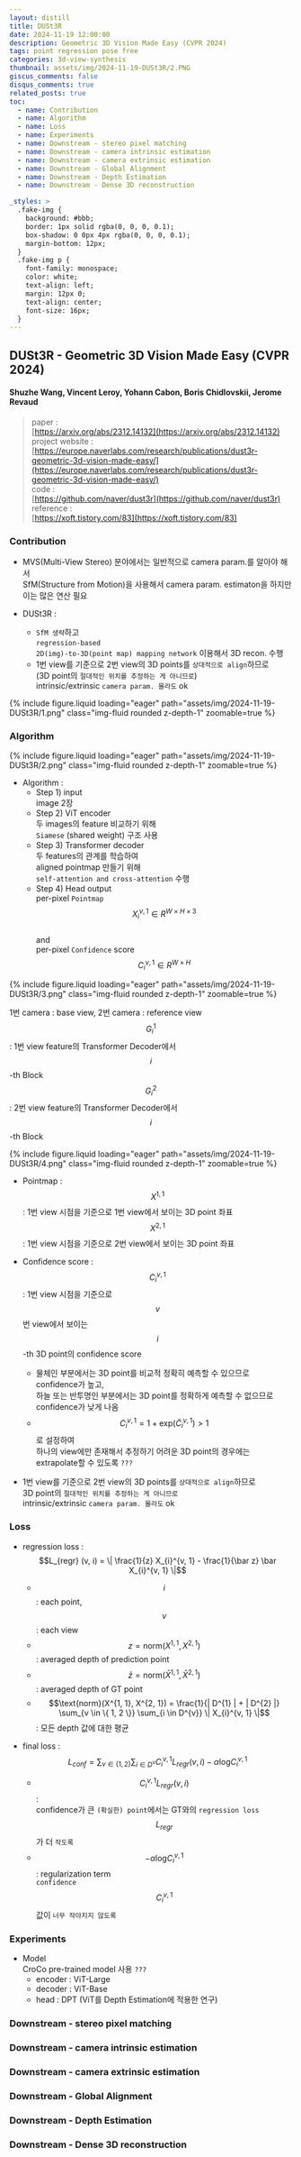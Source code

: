 ```yaml
---
layout: distill
title: DUSt3R
date: 2024-11-19 12:00:00
description: Geometric 3D Vision Made Easy (CVPR 2024)
tags: point regression pose free
categories: 3d-view-synthesis
thumbnail: assets/img/2024-11-19-DUSt3R/2.PNG
giscus_comments: false
disqus_comments: true
related_posts: true
toc:
  - name: Contribution
  - name: Algorithm
  - name: Loss
  - name: Experiments
  - name: Downstream - stereo pixel matching
  - name: Downstream - camera intrinsic estimation
  - name: Downstream - camera extrinsic estimation
  - name: Downstream - Global Alignment
  - name: Downstream - Depth Estimation
  - name: Downstream - Dense 3D reconstruction

_styles: >
  .fake-img {
    background: #bbb;
    border: 1px solid rgba(0, 0, 0, 0.1);
    box-shadow: 0 0px 4px rgba(0, 0, 0, 0.1);
    margin-bottom: 12px;
  }
  .fake-img p {
    font-family: monospace;
    color: white;
    text-align: left;
    margin: 12px 0;
    text-align: center;
    font-size: 16px;
  }
---
```


## DUSt3R - Geometric 3D Vision Made Easy (CVPR 2024)

#### Shuzhe Wang, Vincent Leroy, Yohann Cabon, Boris Chidlovskii, Jerome Revaud

> paper :  
[https://arxiv.org/abs/2312.14132](https://arxiv.org/abs/2312.14132)  
project website :  
[https://europe.naverlabs.com/research/publications/dust3r-geometric-3d-vision-made-easy/](https://europe.naverlabs.com/research/publications/dust3r-geometric-3d-vision-made-easy/)  
code :  
[https://github.com/naver/dust3r](https://github.com/naver/dust3r)  
reference :  
[https://xoft.tistory.com/83](https://xoft.tistory.com/83)

### Contribution

- MVS(Multi-View Stereo) 분야에서는 일반적으로 camera param.를 알아야 해서  
SfM(Structure from Motion)을 사용해서 camera param. estimaton을 하지만  
이는 많은 연산 필요

- DUSt3R :  
  - `SfM 생략`하고  
  `regression-based`  
  `2D(img)-to-3D(point map) mapping network` 이용해서 3D recon. 수행  
  - 1번 view를 기준으로 2번 view의 3D points를 `상대적으로 align`하므로  
  (3D point의 `절대적인 위치를 추정하는 게 아니므로`)  
  intrinsic/extrinsic `camera param. 몰라도` ok  

<div class="row mt-3">
    <div class="col-sm mt-3 mt-md-0">
        {% include figure.liquid loading="eager" path="assets/img/2024-11-19-DUSt3R/1.png" class="img-fluid rounded z-depth-1" zoomable=true %}
    </div>
</div>

### Algorithm

<div class="row mt-3">
    <div class="col-sm mt-3 mt-md-0">
        {% include figure.liquid loading="eager" path="assets/img/2024-11-19-DUSt3R/2.png" class="img-fluid rounded z-depth-1" zoomable=true %}
    </div>
</div>

- Algorithm :  
  - Step 1) input  
  image 2장
  - Step 2) ViT encoder  
  두 images의 feature 비교하기 위해  
  `Siamese` (shared weight) 구조 사용
  - Step 3) Transformer decoder  
  두 features의 관계를 학습하여  
  aligned pointmap 만들기 위해  
  `self-attention and cross-attention` 수행
  - Step 4) Head output  
  per-pixel `Pointmap` $$X_{i}^{v, 1} \in R^{W \times H \times 3}$$  
  and  
  per-pixel `Confidence` score $$C_{i}^{v, 1} \in R^{W \times H}$$

<div class="row mt-3">
    <div class="col-sm mt-3 mt-md-0">
        {% include figure.liquid loading="eager" path="assets/img/2024-11-19-DUSt3R/3.png" class="img-fluid rounded z-depth-1" zoomable=true %}
    </div>
</div>

1번 camera : base view, 2번 camera : reference view  
$$G_{i}^{1}$$ : 1번 view feature의 Transformer Decoder에서 $$i$$-th Block  
$$G_{i}^{2}$$ : 2번 view feature의 Transformer Decoder에서 $$i$$-th Block  

<div class="row mt-3">
    <div class="col-sm mt-3 mt-md-0">
        {% include figure.liquid loading="eager" path="assets/img/2024-11-19-DUSt3R/4.png" class="img-fluid rounded z-depth-1" zoomable=true %}
    </div>
</div>

- Pointmap :  
$$X^{1, 1}$$ : 1번 view 시점을 기준으로 1번 view에서 보이는 3D point 좌표  
$$X^{2, 1}$$ : 1번 view 시점을 기준으로 2번 view에서 보이는 3D point 좌표  

- Confidence score :  
$$C_{i}^{v, 1}$$ : 1번 view 시점을 기준으로 $$v$$ 번 view에서 보이는 $$i$$-th 3D point의 confidence score  
  - 물체인 부분에서는 3D point를 비교적 정확히 예측할 수 있으므로 confidence가 높고,  
  하늘 또는 반투명인 부분에서는 3D point를 정확하게 예측할 수 없으므로 confidence가 낮게 나옴
  - $$C_{i}^{v, 1} = 1 + \text{exp}(\tilde C_{i}^{v, 1}) \gt 1$$ 로 설정하여  
  하나의 view에만 존재해서 추정하기 어려운 3D point의 경우에는 extrapolate할 수 있도록 `???`

- 1번 view를 기준으로 2번 view의 3D points를 `상대적으로 align`하므로  
3D point의 `절대적인 위치를 추정하는 게 아니므로`  
intrinsic/extrinsic `camera param. 몰라도` ok  

### Loss

- regression loss :  
$$L_{regr} (v, i) = \| \frac{1}{z} X_{i}^{v, 1} - \frac{1}{\bar z} \bar X_{i}^{v, 1} \|$$  
  - $$i$$ : each point, $$v$$ : each view  
  - $$z = \text{norm}(X^{1, 1}, X^{2, 1})$$ : averaged depth of prediction point  
  - $$\bar z = \text{norm}(\bar X^{1, 1}, \bar X^{2, 1})$$ : averaged depth of GT point  
  - $$\text{norm}(X^{1, 1}, X^{2, 1}) = \frac{1}{| D^{1} | + | D^{2} |} \sum_{v \in \{ 1, 2 \}} \sum_{i \in D^{v}} \| X_{i}^{v, 1} \|$$ : 모든 depth 값에 대한 평균

- final loss :  
$$L_{conf} = \sum_{v \in \{ 1, 2 \}} \sum_{i \in D^{v}} C_{i}^{v, 1} L_{regr}(v, i) - \alpha \text{log} C_{i}^{v, 1}$$  
  - $$C_{i}^{v, 1} L_{regr}(v, i)$$ :  
  confidence가 큰 `(확실한) point`에서는 GT와의 `regression loss` $$L_{regr}$$ 가 더 `작도록`
  - $$- \alpha \text{log} C_{i}^{v, 1}$$ : regularization term  
  `confidence` $$C_{i}^{v, 1}$$ 값이 `너무 작아지지 않도록`

### Experiments

- Model  
CroCo pre-trained model 사용 `???`
  - encoder : ViT-Large
  - decoder : ViT-Base
  - head : DPT (ViT를 Depth Estimation에 적용한 연구)

### Downstream - stereo pixel matching
### Downstream - camera intrinsic estimation
### Downstream - camera extrinsic estimation
### Downstream - Global Alignment
### Downstream - Depth Estimation
### Downstream - Dense 3D reconstruction